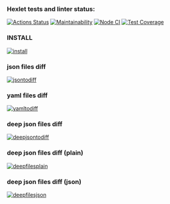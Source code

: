 ### Hexlet tests and linter status:
[![Actions Status](https://github.com/PavlymbaHexly/frontend-project-46/actions/workflows/hexlet-check.yml/badge.svg)](https://github.com/PavlymbaHexly/frontend-project-46/actions)
[![Maintainability](https://api.codeclimate.com/v1/badges/c12dd37a718783f8f817/maintainability)](https://codeclimate.com/github/PavlymbaHexly/frontend-project-46/maintainability)
[![Node CI](https://github.com/PavlymbaHexly/frontend-project-46/actions/workflows/nodejs.yml/badge.svg)](https://github.com/PavlymbaHexly/frontend-project-46/actions/workflows/nodejs.yml)
[![Test Coverage](https://api.codeclimate.com/v1/badges/c12dd37a718783f8f817/test_coverage)](https://codeclimate.com/github/PavlymbaHexly/frontend-project-46/test_coverage)

### INSTALL
[![install](https://asciinema.org/a/691602.svg)](https://asciinema.org/a/691602)

### json files diff
[![jsontodiff](https://asciinema.org/a/691604.svg)](https://asciinema.org/a/691604)

### yaml files diff
[![yamltodiff](https://asciinema.org/a/691607.svg)](https://asciinema.org/a/691607)

### deep json files diff
[![deepjsontodiff](https://asciinema.org/a/691606.svg)](https://asciinema.org/a/691606)

### deep json files diff (plain)
[![deepfilesplain](https://asciinema.org/a/691609.svg)](https://asciinema.org/a/691609)

### deep json files diff (json)
[![deepfilesjson](https://asciinema.org/a/691610.svg)](https://asciinema.org/a/691610)